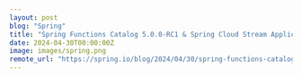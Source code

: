 ```yaml
---
layout: post
blog: "Spring"
title: "Spring Functions Catalog 5.0.0‐RC1 & Spring Cloud Stream Applications 2024.0.0-RC1 Available"
date: 2024-04-30T00:00:00Z
image: images/spring.png
remote_url: "https://spring.io/blog/2024/04/30/spring-functions-catalog-5-0-0-rc1-and-spring-cloud-stream-applications-2024"
---
```

